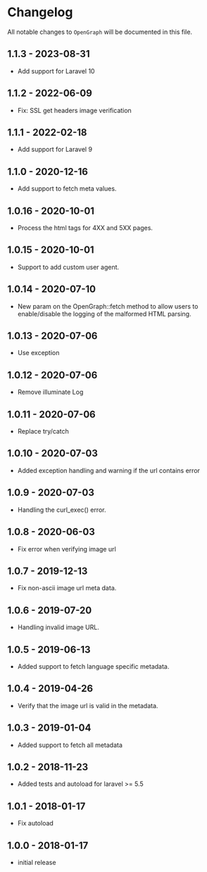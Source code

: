 # Changelog

All notable changes to `OpenGraph` will be documented in this file.

## 1.1.3 - 2023-08-31
- Add support for Laravel 10

## 1.1.2 - 2022-06-09
- Fix: SSL get headers image verification

## 1.1.1 - 2022-02-18
- Add support for Laravel 9

## 1.1.0 - 2020-12-16
- Add support to fetch meta values.

## 1.0.16 - 2020-10-01
- Process the html tags for 4XX and 5XX pages.

## 1.0.15 - 2020-10-01
- Support to add custom user agent.

## 1.0.14 - 2020-07-10
- New param on the OpenGraph::fetch method to allow users to enable/disable the logging of the malformed HTML parsing.

## 1.0.13 - 2020-07-06
- Use exception

## 1.0.12 - 2020-07-06
- Remove illuminate Log

## 1.0.11 - 2020-07-06
- Replace try/catch

## 1.0.10 - 2020-07-03
- Added exception handling and warning if the url contains error

## 1.0.9 - 2020-07-03

- Handling the curl_exec() error.

## 1.0.8 - 2020-06-03

- Fix error when verifying image url

## 1.0.7 - 2019-12-13

- Fix non-ascii image url meta data.

## 1.0.6 - 2019-07-20

- Handling invalid image URL.

## 1.0.5 - 2019-06-13

- Added support to fetch language specific metadata.

## 1.0.4 - 2019-04-26

- Verify that the image url is valid in the metadata.

## 1.0.3 - 2019-01-04

- Added support to fetch all metadata

## 1.0.2 - 2018-11-23

- Added tests and autoload for laravel >= 5.5

## 1.0.1 - 2018-01-17

- Fix autoload

## 1.0.0 - 2018-01-17

- initial release

